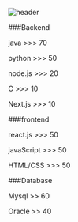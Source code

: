![header](https://capsule-render.vercel.app/api?type=waving&color=gradient&height=250&section=header&text=DuckPro9rammer&fontSize=90)

###Backend 

java      >>> 70

python  >>> 50

node.js  >>> 20

C          >>> 10

Next.js   >>> 10

###frontend 

react.js >>> 50

javaScript >>> 50

HTML/CSS >>> 50

###Database

Mysql >> 60

Oracle >> 40

